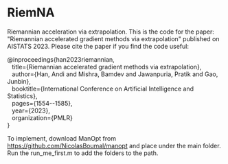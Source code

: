 # RiemNA
Riemannian acceleration via extrapolation. This is the code for the paper: "Riemannian accelerated gradient methods via extrapolation" published on AISTATS 2023. Please cite the paper if you find the code useful:

@inproceedings{han2023riemannian, <br>
 &#8194; title={Riemannian accelerated gradient methods via extrapolation}, <br>
 &#8194;  author={Han, Andi and Mishra, Bamdev and Jawanpuria, Pratik and Gao, Junbin}, <br>
 &#8194;  booktitle={International Conference on Artificial Intelligence and Statistics}, <br>
 &#8194;  pages={1554--1585}, <br>
 &#8194;  year={2023}, <br>
 &#8194;  organization={PMLR} <br>
}



To implement, download ManOpt from https://github.com/NicolasBoumal/manopt and place under the main folder. Run the run_me_first.m to add the folders to the path. 
